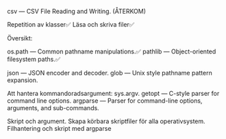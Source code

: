 csv — CSV File Reading and Writing. (ÅTERKOM)

Repetition av klasser✅
Läsa och skriva filer✅

Översikt:

os.path — Common pathname manipulations.✅
pathlib — Object-oriented filesystem paths.✅


json — JSON encoder and decoder.
glob — Unix style pathname pattern expansion.

Att hantera kommandoradsargument:
sys.argv.
getopt — C-style parser for command line options.
argparse — Parser for command-line options, arguments, and sub-commands.

Skript och argument.
Skapa körbara skriptfiler för alla operativsystem.
Filhantering och skript med argparse
